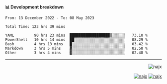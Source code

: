 <b>📊 Development breakdown</b>
<!--START_SECTION:waka-->

```text
From: 13 December 2022 - To: 08 May 2023

Total Time: 123 hrs 39 mins

YAML         90 hrs 23 mins  ██████████████████▒░░░░░░   73.10 %
PowerShell   10 hrs 14 mins  ██░░░░░░░░░░░░░░░░░░░░░░░   08.29 %
Bash         4 hrs 13 mins   █░░░░░░░░░░░░░░░░░░░░░░░░   03.42 %
Markdown     3 hrs 5 mins    ▓░░░░░░░░░░░░░░░░░░░░░░░░   02.50 %
Other        3 hrs 4 mins    ▓░░░░░░░░░░░░░░░░░░░░░░░░   02.48 %
```

<!--END_SECTION:waka-->
-----
<p align="right">
  <img src="https://komarev.com/ghpvc/?username=najx&label=GitHub%20Profile%20Views&color=yellow&style=flat" alt="najx" />
</p align="center">
<p align="right">
  <a href="https://www.linkedin.com/in/abdx"><img src="https://img.shields.io/badge/LinkedIn--_.svg?style=social&logo=linkedin" alt="najx"></a>
  <a href="https://stackoverflow.com/users/19588110/najim-abdelmoula"><img src="https://img.shields.io/badge/Stack Overflow--_.svg?style=social&logo=stackoverflow" alt="najx"></a>
</p align="center">
